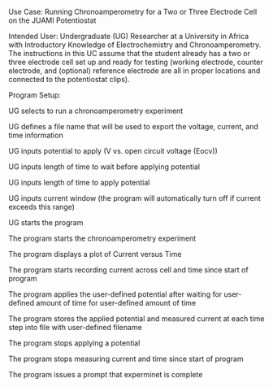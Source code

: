 Use Case: Running Chronoamperometry for a Two or Three Electrode Cell on the JUAMI Potentiostat 

Intended User: Undergraduate (UG) Researcher at a University in Africa with Introductory Knowledge of Electrochemistry and Chronoamperometry. The instructions in this UC assume that the student already has a two or three electrode cell set up and ready for testing (working electrode, counter electrode, and (optional) reference electrode are all in proper locations and connected to the potentiostat clips). 

Program Setup:

UG selects to run a chronoamperometry experiment

UG defines a file name that will be used to export the voltage, current, and time information

UG inputs potential to apply (V vs. open circuit voltage (Eocv))

UG inputs length of time to wait before applying potential

UG inputs length of time to apply potential

UG inputs current window (the program will automatically turn off if current exceeds this range)

UG starts the program

The program starts the chronoamperometry experiment

The program displays a plot of Current versus Time

The program starts recording current across cell and time since start of program

The program applies the user-defined potential after waiting for user-defined amount of time for user-defined amount of time

The program stores the applied potential and measured current at each time step into file with user-defined filename

The program stops applying a potential

The program stops measuring current and time since start of program

The program issues a prompt that experminet is complete
